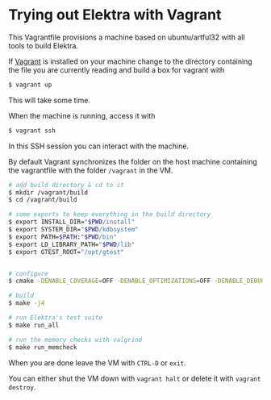 # Trying out Elektra with Vagrant

This Vagrantfile provisions a machine based on ubuntu/artful32 with all tools to build Elektra.

If [Vagrant](https://www.vagrantup.com/) is installed on your machine change to the directory containing the file you are currently reading and build a box for vagrant with

```sh
$ vagrant up
```

This will take some time.

When the machine is running, access it with

```sh
$ vagrant ssh
```

In this SSH session you can interact with the machine.

By default Vagrant synchronizes the folder on the host machine containing the vagrantfile with the folder `/vagrant` in the VM.

```sh
# add build directory & cd to it
$ mkdir /vagrant/build
$ cd /vagrant/build

# some exports to keep everything in the build directory
$ export INSTALL_DIR="$PWD/install"
$ export SYSTEM_DIR="$PWD/kdbsystem"
$ export PATH=$PATH:"$PWD/bin"
$ export LD_LIBRARY_PATH="$PWD/lib"
$ export GTEST_ROOT="/opt/gtest"


# configure
$ cmake -DENABLE_COVERAGE=OFF -DENABLE_OPTIMIZATIONS=OFF -DENABLE_DEBUG=ON -DENABLE_LOGGER=ON -DBUILD_STATIC=OFF -DCMAKE_INSTALL_PREFIX="$INSTALL_DIR" -DKDB_DB_SYSTEM="$SYSTEM_DIR" -DINSTALL_SYSTEM_FILES=OFF -DPLUGINS="ALL" -DTOOLS="ALL" ..

# build
$ make -j4

# run Elektra's test suite
$ make run_all

# run the memory checks with valgrind
$ make run_memcheck
```

When you are done leave the VM with `CTRL-D` or `exit`.

You can either shut the VM down with `vagrant halt` or delete it with `vagrant destroy`.
